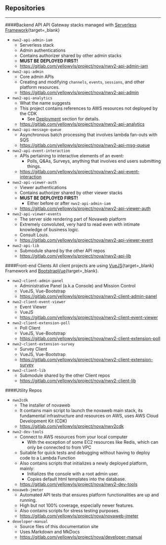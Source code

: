 ## Repositories

---

####Backend API
API Gateway stacks managed with [Serverless Framework](https://www.serverless.com/framework/docs){target=_blank}

- `nwv2-api-admin-iam`
    - Serverless stack
    - Admin authentications
    - Contains authorizer shared by other admin stacks
    - **MUST BE DEPLOYED FIRST!**
    - <https://gitlab.com/yellowvls/project/nova/nwv2-api-admin-iam>
- `nwv2-api-admin`
    - Core admin APIs
    - Creating and modifying `channels`, `events`, `sessions`, and other platform resources.
    - <https://gitlab.com/yellowvls/project/nova/nwv2-api-admin>
- `nwv2-api-analytics`
    - What the name suggests
    - This project contains references to AWS resources not deployed by the CDK
        - See [Deployment](../backend/deployment/deployment.md) section for details.
    - <https://gitlab.com/yellowvls/project/nova/nwv2-api-analytics>
- `nwv2-api-message-queue`
    - Asynchronous batch processing that involves lambda fan-outs with SQS
    - <https://gitlab.com/yellowvls/project/nova/nwv2-api-msg-queue>
- `nwv2-api-event-interaction`
    - APIs pertaining to interactive elements of an event:
        - Polls, Q&As, Surveys, anything that involves end users submitting things. 
    - <https://gitlab.com/yellowvls/project/nova/nwv2-api-event-interaction>
- `nwv2-api-viewer-auth`
    - Viewer authentications
    - Contains authorizer shared by other viewer stacks
    - **MUST BE DEPLOYED FIRST!**
        - Either before or after `nwv2-api-admin-iam` 
    - <https://gitlab.com/yellowvls/project/nova/nwv2-api-viewer-auth>
- `nwv2-api-viewer-events`
    - The server side rendering part of Novaweb platform
    - Extremely convoluted, very hard to read even with intimate knowledge of business logic.
    - Consult Louis.
    - <https://gitlab.com/yellowvls/project/nova/nwv2-api-viewer-event>
- `nwv2-api-lib`
    - Submodule shared by the other API repos
    - <https://gitlab.com/yellowvls/project/nova/nwv2-api-lib>

####Front-end Clients
All client projects are using [VueJS](https://vuejs.org/){target=_blank} Framework and [BootstrapVue](https://bootstrap-vue.org/){target=_blank}.

- `nwv2-client-admin-panel`
    - Administrative Panel (a.k.a Console) and Mission Control
    - VueJS, Vue-Bootstrap
    - <https://gitlab.com/yellowvls/project/nova/nwv2-client-admin-panel>
- `nwv2-client-event-viewer`
    - Event Viewer
    - VueJS
    - <https://gitlab.com/yellowvls/project/nova/nwv2-client-event-viewer>
- `nwv2-client-extension-poll`
    - Poll Client
    - VueJS, Vue-Bootstrap
    - <https://gitlab.com/yellowvls/project/nova/nwv2-client-extension-poll>
- `nwv2-client-extension-survey`
    - Survey Client
    - VueJS, Vue-Bootstrap
    - <https://gitlab.com/yellowvls/project/nova/nwv2-client-extension-survey>
- `nwv2-client-lib`
    - Submodule shared by the other Client repos
    - <https://gitlab.com/yellowvls/project/nova/nwv2-client-lib>


####Utility Repos

- `nwv2cdk`
    - The installer of novaweb
    - It contains main script to launch the novaweb main stack, its fundamental infrastructure and resources on AWS, uses AWS Cloud Development Kit (CDK)
    - <https://gitlab.com/yellowvls/project/nova/nwv2cdk>
- `nwv2-dev-tools`
    - Connect to AWS resources from your local computer
        - With the exception of some EC2 resources like Redis, which can only be connected to from VPC
    - Suitable for quick tests and debugging without having to deploy code to a Lambda Function
    - Also contains scripts that initializes a newly deployed platform, mainly:
        - Initializes the console with a root admin user.
        - Copies default html templates into the database.
    - <https://gitlab.com/yellowvls/project/nova/nwv2-dev-tools>
- `novaweb-jmeter`
    - Automated API tests that ensures platform functionalities are up and running.
    - High but not 100% coverage, especially newer features.
    - Also contains scripts for stress testing purposes.
    - <https://gitlab.com/yellowvls/project/nova/novaweb-jmeter>
- `developer-manual`
    - Source files of this documentation site
    - Uses Markdown and MkDocs
    - <https://gitlab.com/yellowvls/project/nova/developer-manual>
